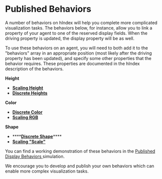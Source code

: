 # Published Behaviors

A number of behaviors on hIndex will help you complete more complicated visualization tasks. The behaviors below, for instance, allow you to link a property of your agent to one of the reserved display fields. When the driving property is updated, the display property will be as well.

To use these behaviors on an agent, you will need to both add it to the "behaviors" array in an appropriate position \(most likely after the driving property has been updated\), and specify some other properties that the behavior requires. These properties are documented in the hIndex description of the behaviors.

**Height**

* [**Scaling Height**](https://hash.ai/@hash/display-height-scale)
* [**Discrete Heights**](https://hash.ai/@hash/display-height-discrete)

**Color**

* [**Discrete Color**](https://hash.ai/@hash/display-color-discrete)
* [**Scaling RGB**](https://hash.ai/@hash/display-rgb-scale)

**Shape**

* \*\*\*\*[**Discrete Shape**](https://hash.ai/@hash/display-shape-discrete)\*\*\*\*
* [**Scaling "Scale"**](https://hash.ai/@hash/display-scale-scaling)

You can find a working demonstration of these behaviors in the [Published Display Behaviors ](https://hash.ai/@hash/published-display-behaviors)simulation.

We encourage you to develop and publish your own behaviors which can enable more complex visualization tasks.

